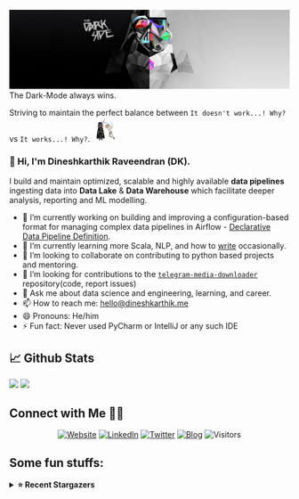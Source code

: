 ![](https://github.com/Dineshkarthik/Dineshkarthik/blob/master/assets/cover.jpg)
The Dark-Mode always wins.

Striving to maintain the perfect balance between `It doesn't work...! Why?` vs `It works...! Why?`. <img src="https://github.com/Dineshkarthik/Dineshkarthik/blob/master/assets/starwars_fight.gif" width="50">


### 👋 Hi, I'm Dineshkarthik Raveendran (DK).

I build and maintain optimized, scalable and highly available **data pipelines** ingesting data into **Data Lake** & **Data Warehouse** which facilitate deeper analysis, reporting and ML modelling.


- 🔭 I’m currently working on building and improving a configuration-based format for managing complex data pipelines in Airflow - [Declarative Data Pipeline Definition](https://www.thoughtworks.com/de/radar/techniques?blipid=202005084).
- 🌱 I’m currently learning more Scala, NLP, and how to [write](https://medium.com/@dineshkarthik.r) occasionally.
- 👯 I’m looking to collaborate on contributing to python based projects and mentoring.
- 🤔 I’m looking for contributions to the [`telegram-media-downloader`](https://github.com/Dineshkarthik/telegram_media_downloader) repository(code, report issues) 
- 💬 Ask me about data science and engineering, learning, and career.
- 📫 How to reach me: [hello@dineshkarthik.me](mailto:hello@dineshkarthik.me)
- 😄 Pronouns: He/him
- ⚡ Fun fact: Never used PyCharm or IntelliJ or any such IDE

## 📈 Github Stats
<img height="180em" src="https://github-readme-stats.vercel.app/api?username=Dineshkarthik&show_icons=true&hide_border=true&&count_private=true&include_all_commits=true" />
<img height="180em" src="https://github-readme-streak-stats.herokuapp.com/?user=Dineshkarthik&hide_border=true" />
  
## Connect with Me 🤝🏻

<p align="center">
<a href="https://dineshkarthik.me"><img alt="Website" src="https://img.shields.io/badge/Website-dineshkarthik.me-blue?style=flat&logo=google-chrome"></a>
<a href="https://www.linkedin.com/in/dineshkarthik-r/"><img alt="LinkedIn" src="https://img.shields.io/badge/LinkedIN-Dineshkarthik%20Raveendran-blue?style=flat&logo=linkedin"></a>
<a href="https://twitter.com/Dineshkarthik_R"><img alt="Twitter" src="https://img.shields.io/badge/Twitter-Dineshkarthik%20R-blue?style=flat&logo=twitter"></a>
<a href="https://medium.com/@dineshkarthik.r"><img alt="Blog" src="https://img.shields.io/badge/Medium-Dineshkarthik%20Raveendran-blue?style=flat&logo=medium"></a>
<img alt="Visitors" src="https://visitor-badge.laobi.icu/badge?page_id=Dineshkarthik">
</p>


## Some fun stuffs:

<details>
  <summary><b>⭐ Recent Stargazers</b></summary>
  <table cellspacing="0" cellpadding="0" style="border: none;">
    <tbody cellspacing="0" cellpadding="0" style="border: none;">
      <tr style="border: none;">
        <td style="border: none">
          <a href="https://github.com/kaminolee">
            <img
              style="border-radius: 50%;"
              align="left"
              src="https://avatars.githubusercontent.com/u/24353907?v=4"
              width="96"
              height="65"
            />
          </a>
        </td>
        <td style="border: none">
          <div>
            <a href="https://github.com/kaminolee">kamino</a> 
            starred <a href="https://github.com/Dineshkarthik/telegram_media_downloader">telegram_media_downloader</a>
          </div>
          <div>
            User Bio: KaminoNotFoundException
          </div>
        </td>
      </tr>
      <tr style="border: none;">
        <td style="border: none">
          <a href="https://github.com/sNug0">
            <img
              style="border-radius: 50%;"
              align="left"
              src="https://avatars.githubusercontent.com/u/1206991?v=4"
              width="96"
              height="65"
            />
          </a>
        </td>
        <td style="border: none">
          <div>
            <a href="https://github.com/sNug0">sNug0</a> 
            starred <a href="https://github.com/Dineshkarthik/codility-training">codility-training</a>
          </div>
          <div>
            User Bio: Nothing to 👀 here , no bio...!!
          </div>
        </td>
      </tr>
      <tr style="border: none;">
        <td style="border: none">
          <a href="https://github.com/Vanda688">
            <img
              style="border-radius: 50%;"
              align="left"
              src="https://avatars.githubusercontent.com/u/91307877?u=5da528cb67a4c3843dad6ea25a19aeb4e311d768&v=4"
              width="96"
              height="65"
            />
          </a>
        </td>
        <td style="border: none">
          <div>
            <a href="https://github.com/Vanda688">VanDa</a> 
            starred <a href="https://github.com/Dineshkarthik/telegram_media_downloader">telegram_media_downloader</a>
          </div>
          <div>
            User Bio: Sinking into a fever dream now.
          </div>
        </td>
      </tr>
      <tr style="border: none;">
        <td style="border: none">
          <a href="https://github.com/angenge">
            <img
              style="border-radius: 50%;"
              align="left"
              src="https://avatars.githubusercontent.com/u/17526886?v=4"
              width="96"
              height="65"
            />
          </a>
        </td>
        <td style="border: none">
          <div>
            <a href="https://github.com/angenge">angenge</a> 
            starred <a href="https://github.com/Dineshkarthik/telegram_media_downloader">telegram_media_downloader</a>
          </div>
          <div>
            User Bio: So Much to Learn ！
          </div>
        </td>
      </tr>
      <tr style="border: none;">
        <td style="border: none">
          <a href="https://github.com/yihong6372">
            <img
              style="border-radius: 50%;"
              align="left"
              src="https://avatars.githubusercontent.com/u/86799063?u=dc41d6c34baadef4f6d301d058a28e0df566876d&v=4"
              width="96"
              height="65"
            />
          </a>
        </td>
        <td style="border: none">
          <div>
            <a href="https://github.com/yihong6372">YiHong</a> 
            starred <a href="https://github.com/Dineshkarthik/telegram_media_downloader">telegram_media_downloader</a>
          </div>
          <div>
            User Bio: I am a student, I am from a university in Guangdong, love open source, love programming，love Java
          </div>
        </td>
      </tr>
      <tr style="border: none;">
        <td style="border: none">
          <a href="https://github.com/dackdesigner">
            <img
              style="border-radius: 50%;"
              align="left"
              src="https://avatars.githubusercontent.com/u/130295735?u=8ce5e5312e15a6737273f6d28db9b42cace73641&v=4"
              width="96"
              height="65"
            />
          </a>
        </td>
        <td style="border: none">
          <div>
            <a href="https://github.com/dackdesigner">Dack</a> 
            starred <a href="https://github.com/Dineshkarthik/telegram_media_downloader">telegram_media_downloader</a>
          </div>
          <div>
            User Bio: Front-End Student, Graphic Design and Pentest.
          </div>
        </td>
      </tr>
      <tr style="border: none;">
        <td style="border: none">
          <a href="https://github.com/zhiyuan-lin">
            <img
              style="border-radius: 50%;"
              align="left"
              src="https://avatars.githubusercontent.com/u/2121340?v=4"
              width="96"
              height="65"
            />
          </a>
        </td>
        <td style="border: none">
          <div>
            <a href="https://github.com/zhiyuan-lin">Zhiyuan Lin</a> 
            starred <a href="https://github.com/Dineshkarthik/telegram_media_downloader">telegram_media_downloader</a>
          </div>
          <div>
            User Bio: .
          </div>
        </td>
      </tr>
      <tr style="border: none;">
        <td style="border: none">
          <a href="https://github.com/n-freman">
            <img
              style="border-radius: 50%;"
              align="left"
              src="https://avatars.githubusercontent.com/u/86606134?u=f37a1ac6fcd5e9bd51bdd72eed0af6ae898f44cf&v=4"
              width="96"
              height="65"
            />
          </a>
        </td>
        <td style="border: none">
          <div>
            <a href="https://github.com/n-freman">n-freman</a> 
            starred <a href="https://github.com/Dineshkarthik/telegram_media_downloader">telegram_media_downloader</a>
          </div>
          <div>
            User Bio: Keep it simple, stupid!
          </div>
        </td>
      </tr>
      <tr style="border: none;">
        <td style="border: none">
          <a href="https://github.com/caojie060">
            <img
              style="border-radius: 50%;"
              align="left"
              src="https://avatars.githubusercontent.com/u/68111279?u=e018027939692b205d812b36b9f13ec87eb4b3e4&v=4"
              width="96"
              height="65"
            />
          </a>
        </td>
        <td style="border: none">
          <div>
            <a href="https://github.com/caojie060">caojie060</a> 
            starred <a href="https://github.com/Dineshkarthik/telegram_media_downloader">telegram_media_downloader</a>
          </div>
          <div>
            User Bio: Nothing to 👀 here , no bio...!!
          </div>
        </td>
      </tr>
      <tr style="border: none;">
        <td style="border: none">
          <a href="https://github.com/insec5500">
            <img
              style="border-radius: 50%;"
              align="left"
              src="https://avatars.githubusercontent.com/u/93910157?v=4"
              width="96"
              height="65"
            />
          </a>
        </td>
        <td style="border: none">
          <div>
            <a href="https://github.com/insec5500">insec5500</a> 
            starred <a href="https://github.com/Dineshkarthik/telegram_media_downloader">telegram_media_downloader</a>
          </div>
          <div>
            User Bio: Nothing to 👀 here , no bio...!!
          </div>
        </td>
      </tr>
      </tbody>
  </table>
</details>